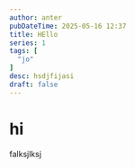```yaml
---
author: anter
pubDateTime: 2025-05-16 12:37
title: HEllo
series: 1
tags: [
  "jo"
]
desc: hsdjfijasi
draft: false
---
```


# hi
falksjlksj
